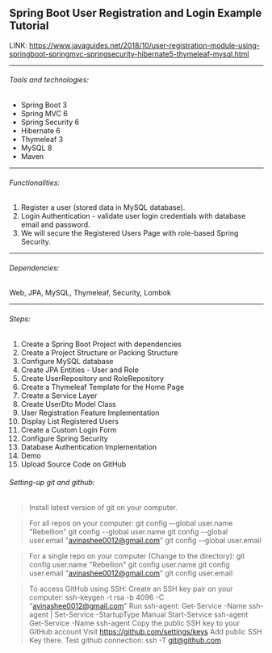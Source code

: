 ## Spring Boot User Registration and Login Example Tutorial

LINK: https://www.javaguides.net/2018/10/user-registration-module-using-springboot-springmvc-springsecurity-hibernate5-thymeleaf-mysql.html
_____

###### Tools and technologies:
 - Spring Boot 3
 - Spring MVC 6
 - Spring Security 6
 - Hibernate 6
 - Thymeleaf 3
 - MySQL 8
 - Maven
_____

###### Functionalities:
 1. Register a user (stored data in MySQL database).
 2. Login Authentication - validate user login credentials with database email and password.
 3. We will secure the Registered Users Page with role-based Spring Security.
_____

###### Dependencies:
 Web, JPA, MySQL, Thymeleaf, Security, Lombok
_____

###### Steps:
 1. Create a Spring Boot Project with dependencies
 2. Create a Project Structure or Packing Structure
 3. Configure MySQL database
 4. Create JPA Entities - User and Role
 5. Create UserRepository and RoleRepository
 6. Create a Thymeleaf Template for the Home Page
 7. Create a Service Layer
 8. Create UserDto Model Class
 9. User Registration Feature Implementation
 10. Display List Registered Users
 11. Create a Custom Login Form 
 12. Configure Spring Security
 13. Database Authentication Implementation
 14. Demo
 15. Upload Source Code on GitHub

###### Setting-up git and github:
> Install latest version of git on your computer.

> For all repos on your computer:
    git config --global user.name "Rebellion"
    git config --global user.name
    git config --global user.email "avinashee0012@gmail.com"
    git config --global user.email

> For a single repo on your computer (Change to the directory):
    git config user.name "Rebellion"
    git config user.name
    git config user.email "avinashee0012@gmail.com"
    git config user.email

> To access GitHub using SSH:
    Create an SSH key pair on your computer:
        ssh-keygen -t rsa -b 4096 -C "avinashee0012@gmail.com"
    Run ssh-agent:
        Get-Service -Name ssh-agent | Set-Service -StartupType Manual
        Start-Service ssh-agent
        Get-Service -Name ssh-agent
    Copy the public SSH key to your GitHub account
        Visit https://github.com/settings/keys
        Add public SSH Key there.
    Test github connection:
        ssh -T git@github.com





